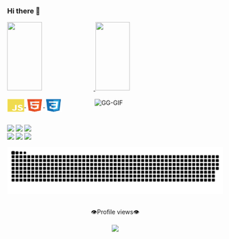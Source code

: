 ### Hi there 👋

<!--
**domuserk/domuserk** is a ✨ _special_ ✨ repository because its `README.md` (this file) appears on your GitHub profile.

Here are some ideas to get you started:

- 🔭 I’m currently working on ...
- 🌱 I’m currently learning ...
- 👯 I’m looking to collaborate on ...
- 🤔 I’m looking for help with ...
- 💬 Ask me about ...
- 📫 How to reach me: ...
- 😄 Pronouns: ...
- ⚡ Fun fact: ...

 [Anurag's GitHub stats](https://github-readme-stats.vercel.app/api?username=domuserk&show_icons=true&count_private=true 
 [![willianrod's wakatime stats](https://github-readme-stats.vercel.app/api/wakatime?username=willianrod)](https://github.com/domuserk/domuserk) 
 [![Readme Card](https://github-readme-stats.vercel.app/api/pin/?username=domuserk&repo=MovieDb)](https://github.com/domuserk/moviedb 
<div style="display: flex; flex-direction: row">
  <div style="width:50%">
  <img  width="50%" src="https://github-readme-stats.vercel.app/api?username=domuserk&show_icons=true&count_private=true"/>
  </div>
  <div style="width:50%">
  <a href="https://github.com/domuserk/moviedb">
  <img width="50%"src="https://github-readme-stats.vercel.app/api/pin/?username=domuserk&repo=MovieDb" />
</a>
   </div>
</div>
<!--<a href="https://github.com/anuraghazra/github-readme-stats">
  <img align="center" src="https://github-readme-stats.vercel.app/api/pin/?username=domuserk&repo=MovieDb" />
</a>
-->

<div>
  <a href="https://github.com/domuserk">
   <img height="160em" width="40%" src="https://github-readme-stats.vercel.app/api?username=domuserk&show_icons=true&theme=dark&include_all_commits=true&count_private=true"/>
  <img height="160em" width="40%" src="https://github-readme-stats.vercel.app/api/top-langs/?username=domuserk&layout=compact&langs_count=7&theme=dark"/>
</div>

<div style="display: inline_block"><br>
  <img align="center" alt="GG-Js" height="30" width="40" src="https://raw.githubusercontent.com/devicons/devicon/master/icons/javascript/javascript-plain.svg">
  <img align="center" alt="GG-HTML" height="30" width="40" src="https://raw.githubusercontent.com/devicons/devicon/master/icons/html5/html5-original.svg">
  <img align="center" alt="GG-CSS" height="30" width="40" src="https://raw.githubusercontent.com/devicons/devicon/master/icons/css3/css3-original.svg">
  <img align="right" width="300px" alt="GG-GIF" src="https://clubedosgeeks.com.br/wp-content/uploads/2016/01/dormrm.gif">
</div>
  
##
  
<div> 
  <a href="https://www.facebook.com/gabriel.gustavo.102/" target="_blank"><img src="https://img.shields.io/badge/Facebook-1877F2?style=for-the-badge&logo=facebook&logoColor=white" target="_blank"></a>
  <a href="https://discord.com/channels/@me/870111291598045225" target="_blank"><img src="https://img.shields.io/badge/Discord-7289DA?style=for-the-badge&logo=discord&logoColor=white" target="_blank"></a>
  <a href="https://www.linkedin.com/in/gabriel-gustavo31/" target="_blank"><img src="https://img.shields.io/badge/-LinkedIn-%230077B5?style=for-the-badge&logo=linkedin&logoColor=white" target="_blank"></a></div>
 <a href="https://api.whatsapp.com/send?phone=5511985781993&text=Ol%C3%A1%2C%20vindo%20pelo%20GitHub." target="_blank"><img src="https://img.shields.io/badge/WhatsApp-25D366?style=for-the-badge&logo=whatsapp&logoColor=white" target="_blank"></a> 
  <a href = "mailto:gg31032000@gmail.com"><img src="https://img.shields.io/badge/Gmail-D14836?style=for-the-badge&logo=gmail&logoColor=white" target="_blank"></a>
  <a href = "mailto:gabriel_gustavo31@hotmail.com"><img src="https://img.shields.io/badge/Microsoft_Outlook-0078D4?style=for-the-badge&logo=microsoft-outlook&logoColor=white" target="_blank"></a>

  ![Snake animation](https://github.com/Gustabriel/Gustabriel/blob/output/github-contribution-grid-snake.svg)

</div>

 ##
  
  <p align="center">👁️Profile views👁️</p>
  <p align="center"><img align="center" src="https://profile-counter.glitch.me/Gustabriel/count.svg" /></p>
